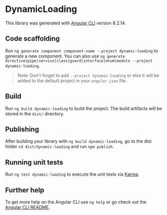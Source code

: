 # DynamicLoading

This library was generated with [Angular CLI](https://github.com/angular/angular-cli) version 8.2.14.

## Code scaffolding

Run `ng generate component component-name --project dynamic-loading` to generate a new component. You can also use `ng generate directive|pipe|service|class|guard|interface|enum|module --project dynamic-loading`.
> Note: Don't forget to add `--project dynamic-loading` or else it will be added to the default project in your `angular.json` file. 

## Build

Run `ng build dynamic-loading` to build the project. The build artifacts will be stored in the `dist/` directory.

## Publishing

After building your library with `ng build dynamic-loading`, go to the dist folder `cd dist/dynamic-loading` and run `npm publish`.

## Running unit tests

Run `ng test dynamic-loading` to execute the unit tests via [Karma](https://karma-runner.github.io).

## Further help

To get more help on the Angular CLI use `ng help` or go check out the [Angular CLI README](https://github.com/angular/angular-cli/blob/master/README.md).
